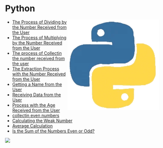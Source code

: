 <!--Height-->
<!--Italic-->
# Python
<img align='right' src='https://github.com/SelcanTaylan/Python/blob/main/gif2.gif' width='300'>

- [The Process of Dividing by the Number Received from the User](https://github.com/SelcanTaylan/Python/tree/main/bolme)
- [The Process of Multiplying by the Number Received from the User](https://github.com/SelcanTaylan/Python/tree/main/carpma)
- [The process of Collectin the number received from the user](https://github.com/SelcanTaylan/Python/tree/main/toplama)
- [The Extraction Process with the Number Received from the User](https://github.com/SelcanTaylan/Python/tree/main/cikartma)
- [Getting a Name from the User](https://github.com/SelcanTaylan/Python/tree/main/kullanicidan_isim_alma)
- [Receiving Data from the User](https://github.com/SelcanTaylan/Python/tree/main/kullanicidan_veri_alma)
- [Process with the Age Received from the User](https://github.com/SelcanTaylan/Python/tree/main/yasa_gore_mesaj)
- [collectin even numbers](https://github.com/SelcanTaylan/Python/tree/main/cift_Toplama)
- [Calculating the Weak Number](https://github.com/SelcanTaylan/Python/tree/main/zayif_sayisi_hesaplama)
- [Average Calculation](https://github.com/SelcanTaylan/Python/tree/main/ortalama)
- [Is the Sum of the Numbers Even or Odd?](https://github.com/SelcanTaylan/Python/tree/main/cift_mi_tek_mi)
<img src="https://user-images.githubusercontent.com/74038190/212284115-f47cd8ff-2ffb-4b04-b5bf-4d1c14c0247f.gif" width="1010">
<br><br>
